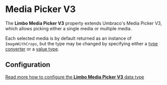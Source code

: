 # Media Picker V3

The **Limbo Media Picker V3** property extends Umbraco's Media Picker V3, which allows picking either a single media or multiple media.

Each selected media is by default returned as an instance of `ImageWithCrops`, but the type may be changed by specifying either a [type converter](./configuration/type-converter/) or a [value type](./configuration/value-type/).

## Configuration

<a href="./configuration/" class="btn btn-success">
    Read more how to configure the <strong>Limbo Media Picker V3</strong> data type
    <i class="fa fa-arrow-circle-right" aria-hidden="true"></i>
</a>
